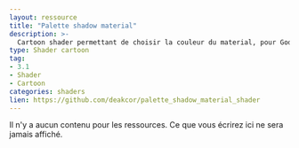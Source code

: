 ```yaml
---
layout: ressource
title: "Palette shadow material"
description: >-
  Cartoon shader permettant de choisir la couleur du material, pour Godot Engine.
type: Shader cartoon
tag:
- 3.1
- Shader
- Cartoon
categories: shaders
lien: https://github.com/deakcor/palette_shadow_material_shader
---
```


Il n'y a aucun contenu pour les ressources.
Ce que vous écrirez ici ne sera jamais affiché.

